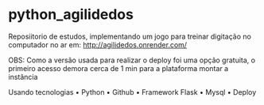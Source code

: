 # python_agilidedos
Reposiitorio de estudos, implementando um jogo para treinar digitação no computador no ar em: http://agilidedos.onrender.com/ 

OBS: Como a versão usada para realizar o deploy foi uma opção gratuita, o primeiro acesso demora cerca de 1 min para a plataforma montar a instância

Usando tecnologias
• Python
• Github
• Framework Flask
• Mysql
• Deploy
